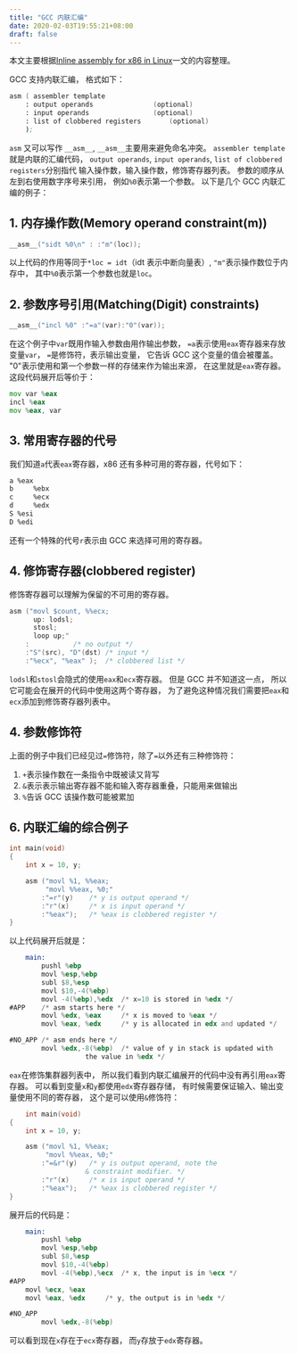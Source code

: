 ```yaml
---
title: "GCC 内联汇编"
date: 2020-02-03T19:55:21+08:00
draft: false
---
```

本文主要根据[Inline assembly for x86 in Linux](https://www.ibm.com/developerworks/library/l-ia/index.html)一文的内容整理。

GCC 支持内联汇编，
格式如下：

```asm
asm ( assembler template
    : output operands               (optional)
    : input operands                (optional)
    : list of clobbered registers       (optional)
    );
```
`asm` 又可以写作 `__asm__`, 
`__asm__`主要用来避免命名冲突。
`assembler template` 就是内联的汇编代码，
`output operands`, `input operands`, `list of clobbered registers`分别指代
输入操作数，输入操作数，修饰寄存器列表。
参数的顺序从左到右使用数字序号来引用，
例如`%0`表示第一个参数。
以下是几个 GCC 内联汇编的例子：

## 1. 内存操作数(Memory operand constraint(m))

```C
__asm__("sidt %0\n" : :"m"(loc));
```

以上代码的作用等同于`*loc = idt`（idt 表示中断向量表）,
`"m"`表示操作数位于内存中，
其中`%0`表示第一个参数也就是`loc`。

## 2. 参数序号引用(Matching(Digit) constraints)

```C
__asm__("incl %0" :"=a"(var):"0"(var));
```

在这个例子中`var`既用作输入参数由用作输出参数，
`=a`表示使用`eax`寄存器来存放变量`var`，
`=`是修饰符，表示输出变量，
它告诉 GCC 这个变量的值会被覆盖。
"0"表示使用和第一个参数一样的存储来作为输出来源，
在这里就是`eax`寄存器。
这段代码展开后等价于：

```asm
mov var %eax
incl %eax
mov %eax, var
```

## 3. 常用寄存器的代号

我们知道`a`代表`eax`寄存器，x86 还有多种可用的寄存器，代号如下：

```txt
a %eax
b     %ebx
c     %ecx
d     %edx
S %esi
D %edi
```
还有一个特殊的代号`r`表示由 GCC 来选择可用的寄存器。

## 4. 修饰寄存器(clobbered register)

修饰寄存器可以理解为保留的不可用的寄存器。

```C
asm ("movl $count, %%ecx;
      up: lodsl;
      stosl;
      loop up;"
    :           /* no output */
    :"S"(src), "D"(dst) /* input */
    :"%ecx", "%eax" );  /* clobbered list */
```

`lodsl`和`stosl`会隐式的使用`eax`和`ecx`寄存器。
但是 GCC 并不知道这一点，
所以它可能会在展开的代码中使用这两个寄存器，
为了避免这种情况我们需要把`eax`和`ecx`添加到修饰寄存器列表中。

## 4. 参数修饰符

上面的例子中我们已经见过`=`修饰符，除了`=`以外还有三种修饰符：

1. `+`表示操作数在一条指令中既被读又背写
2. `&`表示表示输出寄存器不能和输入寄存器重叠，只能用来做输出
3. `%`告诉 GCC 该操作数可能被累加

## 6. 内联汇编的综合例子

```C
int main(void)
{
    int x = 10, y;

    asm ("movl %1, %%eax;
         "movl %%eax, %0;"
        :"=r"(y)    /* y is output operand */
        :"r"(x)     /* x is input operand */
        :"%eax");   /* %eax is clobbered register */
}
```

以上代码展开后就是：

```asm
    main:
        pushl %ebp
        movl %esp,%ebp
        subl $8,%esp
        movl $10,-4(%ebp)
        movl -4(%ebp),%edx  /* x=10 is stored in %edx */
#APP    /* asm starts here */
        movl %edx, %eax     /* x is moved to %eax */
        movl %eax, %edx     /* y is allocated in edx and updated */

#NO_APP /* asm ends here */
        movl %edx,-8(%ebp)  /* value of y in stack is updated with
                   the value in %edx */
```

`eax`在修饰集群器列表中，
所以我们看到内联汇编展开的代码中没有再引用`eax`寄存器。
可以看到变量`x`和`y`都使用`edx`寄存器存储，
有时候需要保证输入、输出变量使用不同的寄存器，
这个是可以使用`&`修饰符：

```C
    int main(void)
{
    int x = 10, y;

    asm ("movl %1, %%eax;
         "movl %%eax, %0;"
        :"=&r"(y)   /* y is output operand, note the
                   & constraint modifier. */
        :"r"(x)     /* x is input operand */
        :"%eax");   /* %eax is clobbered register */
}
```

展开后的代码是：

```asm
    main:
        pushl %ebp
        movl %esp,%ebp
        subl $8,%esp
        movl $10,-4(%ebp)
        movl -4(%ebp),%ecx  /* x, the input is in %ecx */
#APP
    movl %ecx, %eax
    movl %eax, %edx     /* y, the output is in %edx */

#NO_APP
        movl %edx,-8(%ebp)
```
可以看到现在`x`存在于`ecx`寄存器，
而`y`存放于`edx`寄存器。

